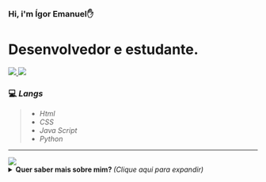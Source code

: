 ### Hi, i'm Ígor Emanuel✋

<h1>Desenvolvedor e estudante.</h1>


<a href ="(https://www.linkedin.com/in/igor-centofante/)"><img src="https://img.shields.io/badge/LinkedIn-0077B5?style=for-the-badge&logo=linkedin&logoColor=white)]" target="_blank">
<a href ="mailto:igorecentofante@gmail.com"><img src="https://img.shields.io/badge/-Gmail-%23333?style=for-the-badge&logo=gmail&logoColor=white" target="_blank"></a>


<h3>💻 <em>Langs</em></h3>
<blockquote>
  <ul>
    <li><em>Html</em></li>
    <li><em>CSS</em></li>
    <li><em>Java Script</em></li>
    <li><em>Python</em></li>
  </ul>
</blockquote>

---
<img src="https://igorcentofante.github.io/Samurai/src/bc.gif">

<details>
  <summary> <b> Quer saber mais sobre mim? </b> <i>(Clique aqui para expandir)</i> </summary>
  <br>

  ![Ígor Emanuel stats](https://github-readme-stats.vercel.app/api?username=IgorCentofante&show_icons=true&theme=dark)
</details>


